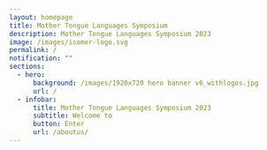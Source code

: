 ```yaml
---
layout: homepage
title: Mother Tongue Languages Symposium
description: Mother Tongue Languages Symposium 2023
image: /images/isomer-logo.svg
permalink: /
notification: ""
sections:
  - hero:
      background: /images/1920x720 hero banner v6_withlogos.jpg
      url: /
  - infobar:
      title: Mother Tongue Languages Symposium 2023
      subtitle: Welcome to
      button: Enter
      url: /aboutus/
---
```

